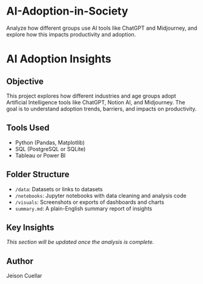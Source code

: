 # AI-Adoption-in-Society
Analyze how different groups use AI tools like ChatGPT and Midjourney, and explore how this impacts productivity and adoption.

# AI Adoption Insights

## Objective
This project explores how different industries and age groups adopt Artificial Intelligence tools like ChatGPT, Notion AI, and Midjourney. The goal is to understand adoption trends, barriers, and impacts on productivity.

## Tools Used
- Python (Pandas, Matplotlib)
- SQL (PostgreSQL or SQLite)
- Tableau or Power BI

## Folder Structure
- `/data`: Datasets or links to datasets
- `/notebooks`: Jupyter notebooks with data cleaning and analysis code
- `/visuals`: Screenshots or exports of dashboards and charts
- `summary.md`: A plain-English summary report of insights

## Key Insights
*This section will be updated once the analysis is complete.*

## Author
Jeison Cuellar
